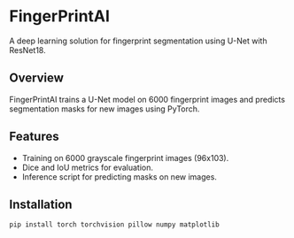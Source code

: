 # FingerPrintAI
A deep learning solution for fingerprint segmentation using U-Net with ResNet18.

## Overview
FingerPrintAI trains a U-Net model on 6000 fingerprint images and predicts segmentation masks for new images using PyTorch.

## Features
- Training on 6000 grayscale fingerprint images (96x103).
- Dice and IoU metrics for evaluation.
- Inference script for predicting masks on new images.

## Installation
```bash
pip install torch torchvision pillow numpy matplotlib
